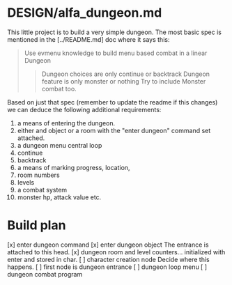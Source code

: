 # DESIGN/alfa_dungeon.md

This little project is to build a very simple dungeon. The most basic spec is 
mentioned in the [../README.md] doc where it says this:

> Use evmenu knowledge to build menu based combat in a linear Dungeon
>> Dungeon choices are only continue or backtrack
>> Dungeon feature is only monster or nothing
>> Try to include Monster combat too.


Based on just that spec (remember to update the readme if this changes) we can 
deduce the following additional requirements:

1. a means of entering the dungeon. 
  1. either and object or a room with the "enter dungeon" command set attached.
1. a dungeon menu central loop 
  1. continue
  2. backtrack
1. a means of marking progress, location,
  1. room numbers
  2. levels
1. a combat system
  1. monster hp, attack value etc.


# Build plan

[x] enter dungeon command
[x] enter dungeon object
    The entrance is attached to this head.
[x] dungeon room and level counters... initialized with enter and stored in char.
[ ] character creation node
    Decide where this happens. 
[ ] first node is dungeon entrance
[ ] dungeon loop menu
[ ] dungeon combat program
